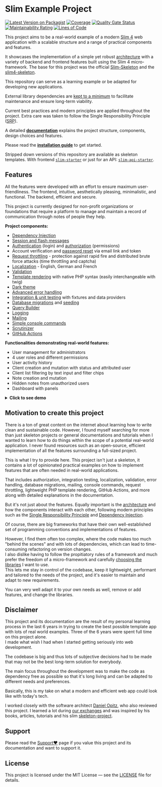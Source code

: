 # Slim Example Project

[![Latest Version on Packagist](https://img.shields.io/github/release/samuelgfeller/slim-example-project.svg)](https://packagist.org/packages/samuelgfeller/slim-example-project)
[![Coverage](https://sonarcloud.io/api/project_badges/measure?project=samuelgfeller_slim-example-project&metric=coverage)](https://sonarcloud.io/summary/new_code?id=samuelgfeller_slim-example-project)
[![Quality Gate Status](https://sonarcloud.io/api/project_badges/measure?project=samuelgfeller_slim-example-project&metric=alert_status)](https://sonarcloud.io/summary/new_code?id=samuelgfeller_slim-example-project)
[![Maintainability Rating](https://sonarcloud.io/api/project_badges/measure?project=samuelgfeller_slim-example-project&metric=sqale_rating)](https://sonarcloud.io/summary/new_code?id=samuelgfeller_slim-example-project)
[![Lines of Code](https://sonarcloud.io/api/project_badges/measure?project=samuelgfeller_slim-example-project&metric=ncloc)](https://sonarcloud.io/summary/new_code?id=samuelgfeller_slim-example-project)

This project aims to be a real-world example of a modern [Slim 4](https://www.slimframework.com/) 
web application with a scalable structure and
a range of practical components and features.

It showcases the implementation of a simple yet robust 
[architecture](https://github.com/samuelgfeller/slim-example-project/wiki/Architecture) 
with a variety of backend and
frontend features built using the Slim 4 micro-framework. 
The base for this project was the official 
[Slim-Skeleton](https://github.com/slimphp/Slim-Skeleton) and the [slim4-skeleton](https://github.com/odan/slim4-skeleton).

This repository can serve as a learning example or be adapted for developing new
applications. 

External library dependencies are [kept to a minimum](https://github.com/samuelgfeller/slim-example-project/wiki/Libraries-and-Framework) 
to facilitate maintenance and ensure long-term viability. 

Current best practices and modern principles are applied throughout the project. 
Extra care was taken to follow the 
Single Responsibility Principle ([SRP](https://github.com/samuelgfeller/slim-example-project/wiki/Single-Responsibility-Principle-(SRP))).

A detailed [**documentation**](https://github.com/samuelgfeller/slim-example-project/wiki) explains the project structure, components, design choices and features.

Please read the [**installation guide**](https://github.com/samuelgfeller/slim-example-project/wiki/Installation-Guide)
to get started.

Stripped down versions of this repository are available as skeleton 
templates.
With frontend [`slim-starter`](https://github.com/samuelgfeller/slim-starter) or just for an API:
[`slim-api-starter`](https://github.com/samuelgfeller/slim-api-starter).

## Features
All the features were developed with an effort to ensure maximum user-friendliness. 
The frontend, intuitive, aesthetically pleasing, minimalistic, and functional.
The backend, efficient and secure.

This project is currently designed for non-profit organizations or foundations that require a platform
to manage and maintain a record of communication through notes of people they help.

**Project components:**

* [Dependency Injection](https://github.com/samuelgfeller/slim-example-project/wiki/Dependency-Injection)
* [Session and flash messages](https://github.com/samuelgfeller/slim-example-project/wiki/Session-and-Flash-messages)
* [Authentication](https://github.com/samuelgfeller/slim-example-project/wiki/Authentication) (login) 
  and [authorization](https://github.com/samuelgfeller/slim-example-project/wiki/Authorization) (permissions)
* Account verification and [password reset](https://github.com/samuelgfeller/slim-example-project/wiki/Authentication#password-forgotten) 
  via email link and token
* [Request throttling](https://github.com/samuelgfeller/slim-example-project/wiki/Security#request-throttling) - 
  protection against rapid fire and distributed brute force attacks (time throttling and captcha)
* [Localization](https://github.com/samuelgfeller/slim-example-project/wiki/Translations) - English, German and French
* [Validation](https://github.com/samuelgfeller/slim-example-project/wiki/Validation)
* [Template rendering](https://github.com/samuelgfeller/slim-example-project/wiki/Template-rendering) with native PHP syntax (easily interchangeable with twig)
* [Dark theme](https://github.com/samuelgfeller/slim-example-project/wiki/Dark-Theme)
* [Advanced error handling](https://github.com/samuelgfeller/slim-example-project/wiki/Error-Handling)
* [Integration & unit testing](https://github.com/samuelgfeller/slim-example-project/wiki/Writing-Tests)
  with fixtures and data providers
* [Database migrations](https://github.com/samuelgfeller/slim-example-project/wiki/Database-Migrations) and [seeding](https://github.com/samuelgfeller/slim-example-project/wiki/Database-Migrations#seeding)
* [Query Builder](https://github.com/samuelgfeller/slim-example-project/wiki/Repository-and-Query-Builder)
* [Logging](https://github.com/samuelgfeller/slim-example-project/wiki/Logging)
* [Mailing](https://github.com/samuelgfeller/slim-example-project/wiki/Mailing)
* [Simple console commands](https://github.com/samuelgfeller/slim-example-project/wiki/Console-Commands)
* [Scrutinizer](https://github.com/samuelgfeller/slim-example-project/wiki/How-to-set-up-Scrutinizer)
* [GitHub Actions](https://github.com/samuelgfeller/slim-example-project/wiki/GitHub-Actions)

**Functionalities demonstrating real-world features:**

* User management for administrators
* 4 user roles and different permissions
* User activity history
* Client creation and mutation with status and attributed user
* Client list filtering by text input and filter chips
* Note creation and mutation
* Hidden notes from unauthorized users
* Dashboard with panels


<details>

<summary><b>Click to see demo</b></summary>

Link: [Login](https://demo.slim-example-project.samuel-gfeller.ch)  
Username: `admin@user.com`  
Password: `12345678`  
The database is reset regularly.

</details>

## Motivation to create this project

There is a ton of great content on the internet about learning how to write clean and sustainable code. 
However, I found myself searching for more than just skeleton projects or general documentations
and tutorials when I wanted to learn how to do things within the scope of a potential real-world application.
I never found resources such as an open-source, efficient implementation of all the features surrounding a
full-sized project.

This is what I try to provide here. 
This project isn't just a skeleton, it contains a lot of opinionated
practical examples on how to 
implement features that are often needed in real-world applications.

That includes authorization, integration testing, localization, validation, 
error handling, database migrations, mailing, console commands, request throttling,
lightweight PHP template rendering, GitHub Actions, and more along with detailed 
explanations in the documentation.

But it's not just about the features. 
Equally important
is the [architecture](https://github.com/samuelgfeller/slim-example-project/wiki/Architecture)
and how the components interact with each other, following modern principles such as the
[Single Responsibility Principle](https://github.com/samuelgfeller/slim-example-project/wiki/Single-Responsibility-Principle-(SRP)) and 
[Dependency Injection](https://github.com/samuelgfeller/slim-example-project/wiki/Dependency-Injection).

Of course, there are big frameworks that have their own well-established set of programming conventions and
implementations of features.
 
However, I find them often
too complex, where the code makes too much "behind the scenes" and with lots of dependencies,
which can lead to time-consuming refactoring on version changes.   
I also dislike having to follow the propitiatory rules of a framework and
much prefer the freedom of a micro-framework and carefully
[choosing the libraries](https://github.com/samuelgfeller/slim-example-project/wiki/Libraries-and-Framework#choosing-the-right-libraries) 
I want to use.  
This lets me stay in control of the codebase, keep it lightweight, 
performant and tailored to the needs of the project, and it's easier to maintain 
and adapt to new requirements.  

You can very well adapt it to your own needs as well, remove or add features, and change the libraries.

## Disclaimer
This project and its documentation are the result of my personal learning process in the last 6 years
in trying to create the best possible template app with lots of real world examples.
Three of the 6 years were spent full time on this project alone.  
I made what wish I had when I started getting seriously into web development.  

The codebase is big and thus lots of subjective decisions had to be made that may not be the best
long-term solution for everybody.   

The main focus throughout the development was to make the code as dependency free as possible 
so that it's long living and can be adapted to different needs and preferences.

Basically, this is my take on what a modern and efficient web app could look like with today's
tech.

I worked closely with the software architect 
[Daniel Opitz](https://odan.github.io/about.html), who also reviewed this project.
I learned a lot during 
[our exchanges](https://github.com/samuelgfeller/slim-example-project/wiki/Sources-of-knowledge#discussions)
and was inspired by his books, articles, tutorials and his slim 
[skeleton-project](https://github.com/odan/slim4-skeleton).  

## Support
Please read the [Support❤️](https://github.com/samuelgfeller/slim-example-project/wiki/Support❤️) page 
if you value this project and its documentation and want to support it.

## License
This project is licensed under the MIT License — see the 
[LICENSE](LICENSE) file for details.
